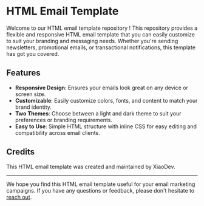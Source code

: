 # HTML Email Template
Welcome to our HTML email template repository ! This repository provides a flexible and responsive HTML email template that you can easily customize to suit your branding and messaging needs. Whether you're sending newsletters, promotional emails, or transactional notifications, this template has got you covered.

## Features
- **Responsive Design**: Ensures your emails look great on any device or screen size.
- **Customizable**: Easily customize colors, fonts, and content to match your brand identity.
- **Two Themes**: Choose between a light and dark theme to suit your preferences or branding requirements.
- **Easy to Use**: Simple HTML structure with inline CSS for easy editing and compatibility across email clients.

## Credits
This HTML email template was created and maintained by XiaoDev.

---

We hope you find this HTML email template useful for your email marketing campaigns. If you have any questions or feedback, please don't hesitate to [reach out](mailto:&#99;o&#110;&#116;%61%63t&#64;&#120;&#105;a&#111;&#100;%65%76%2e&#102;%72).